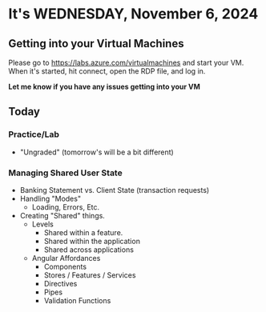 #  It's WEDNESDAY, November 6, 2024

## Getting into your Virtual Machines

Please go to https://labs.azure.com/virtualmachines and start your VM.
When it's started, hit connect, open the RDP file, and log in.

**Let me know if you have any issues getting into your VM**

## Today

### Practice/Lab

- "Ungraded" (tomorrow's will be a bit different)

### Managing Shared User State
- Banking Statement vs. Client State (transaction requests)
- Handling "Modes"
    - Loading, Errors, Etc.
- Creating "Shared" things.
    - Levels
        - Shared within a feature.
        - Shared within the application
        - Shared across applications
    - Angular Affordances
        - Components
        - Stores / Features / Services
        - Directives
        - Pipes
        - Validation Functions
